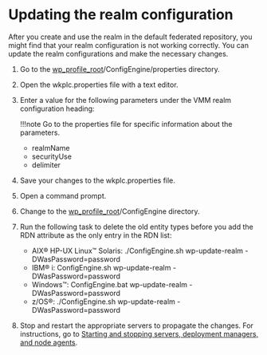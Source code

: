 # Updating the realm configuration

After you create and use the realm in the default federated repository, you might find that your realm configuration is not working correctly. You can update the realm configurations and make the necessary changes.

1.  Go to the [wp\_profile\_root](../../../../../../../guide_me/wpsdirstr.md#wp_profile_root)/ConfigEngine/properties directory.

2.  Open the wkplc.properties file with a text editor.

3.  Enter a value for the following parameters under the VMM realm configuration heading:

    !!!note
        Go to the properties file for specific information about the parameters.

    -   realmName
    -   securityUse
    -   delimiter

4.  Save your changes to the wkplc.properties file.

5.  Open a command prompt.

6.  Change to the [wp\_profile\_root](../../../../../../../guide_me/wpsdirstr.md#wp_profile_root)/ConfigEngine directory.

7.  Run the following task to delete the old entity types before you add the RDN attribute as the only entry in the RDN list:

    -   AIX® HP-UX Linux™ Solaris: ./ConfigEngine.sh wp-update-realm -DWasPassword=password
    -   IBM® i: ConfigEngine.sh wp-update-realm -DWasPassword=password
    -   Windows™: ConfigEngine.bat wp-update-realm -DWasPassword=password
    -   z/OS®: ./ConfigEngine.sh wp-update-realm -DWasPassword=password

8.  Stop and restart the appropriate servers to propagate the changes. For instructions, go to [Starting and stopping servers, deployment managers, and node agents](../../../../../stopstart.md).



